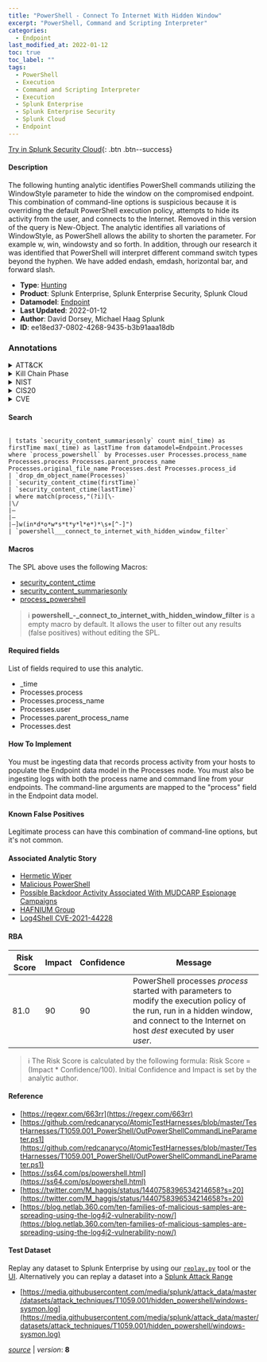```yaml
---
title: "PowerShell - Connect To Internet With Hidden Window"
excerpt: "PowerShell, Command and Scripting Interpreter"
categories:
  - Endpoint
last_modified_at: 2022-01-12
toc: true
toc_label: ""
tags:
  - PowerShell
  - Execution
  - Command and Scripting Interpreter
  - Execution
  - Splunk Enterprise
  - Splunk Enterprise Security
  - Splunk Cloud
  - Endpoint
---
```




[Try in Splunk Security Cloud](https://www.splunk.com/en_us/cyber-security.html){: .btn .btn--success}

#### Description

The following hunting analytic identifies PowerShell commands utilizing the WindowStyle parameter to hide the window on the compromised endpoint. This combination of command-line options is suspicious because it is overriding the default PowerShell execution policy, attempts to hide its activity from the user, and connects to the Internet. Removed in this version of the query is New-Object. The analytic identifies all variations of WindowStyle, as PowerShell allows the ability to shorten the parameter. For example w, win, windowsty and so forth. In addition, through our research it was identified that PowerShell will interpret different command switch types beyond the hyphen. We have added endash, emdash, horizontal bar, and forward slash.

- **Type**: [Hunting](https://github.com/splunk/security_content/wiki/Detection-Analytic-Types)
- **Product**: Splunk Enterprise, Splunk Enterprise Security, Splunk Cloud
- **Datamodel**: [Endpoint](https://docs.splunk.com/Documentation/CIM/latest/User/Endpoint)
- **Last Updated**: 2022-01-12
- **Author**: David Dorsey, Michael Haag Splunk
- **ID**: ee18ed37-0802-4268-9435-b3b91aaa18db

### Annotations
<details>
  <summary>ATT&CK</summary>

<div markdown="1">

#### [ATT&CK](https://attack.mitre.org/)

| ID          | Technique   | Tactic         |
| ----------- | ----------- |--------------- |
| [T1059.001](https://attack.mitre.org/techniques/T1059/001/) | PowerShell | Execution |

| [T1059](https://attack.mitre.org/techniques/T1059/) | Command and Scripting Interpreter | Execution |

</div>
</details>


<details>
  <summary>Kill Chain Phase</summary>

<div markdown="1">

* Command &amp; Control
* Actions on Objectives


</div>
</details>


<details>
  <summary>NIST</summary>

<div markdown="1">

* PR.PT
* DE.CM
* PR.IP



</div>
</details>

<details>
  <summary>CIS20</summary>

<div markdown="1">

* CIS 3
* CIS 7
* CIS 8



</div>
</details>

<details>
  <summary>CVE</summary>

<div markdown="1">


</div>
</details>


#### Search

```

| tstats `security_content_summariesonly` count min(_time) as firstTime max(_time) as lastTime from datamodel=Endpoint.Processes where `process_powershell` by Processes.user Processes.process_name Processes.process Processes.parent_process_name Processes.original_file_name Processes.dest Processes.process_id 
| `drop_dm_object_name(Processes)` 
| `security_content_ctime(firstTime)` 
| `security_content_ctime(lastTime)` 
| where match(process,"(?i)[\-
|\/
|–
|—
|―]w(in*d*o*w*s*t*y*l*e*)*\s+[^-]") 
| `powershell___connect_to_internet_with_hidden_window_filter`
```

#### Macros
The SPL above uses the following Macros:
* [security_content_ctime](https://github.com/splunk/security_content/blob/develop/macros/security_content_ctime.yml)
* [security_content_summariesonly](https://github.com/splunk/security_content/blob/develop/macros/security_content_summariesonly.yml)
* [process_powershell](https://github.com/splunk/security_content/blob/develop/macros/process_powershell.yml)

> :information_source:
> **powershell_-_connect_to_internet_with_hidden_window_filter** is a empty macro by default. It allows the user to filter out any results (false positives) without editing the SPL.



#### Required fields
List of fields required to use this analytic.
* _time
* Processes.process
* Processes.process_name
* Processes.user
* Processes.parent_process_name
* Processes.dest



#### How To Implement
You must be ingesting data that records process activity from your hosts to populate the Endpoint data model in the Processes node. You must also be ingesting logs with both the process name and command line from your endpoints. The command-line arguments are mapped to the &#34;process&#34; field in the Endpoint data model.
#### Known False Positives
Legitimate process can have this combination of command-line options, but it&#39;s not common.

#### Associated Analytic Story
* [Hermetic Wiper](/stories/hermetic_wiper)
* [Malicious PowerShell](/stories/malicious_powershell)
* [Possible Backdoor Activity Associated With MUDCARP Espionage Campaigns](/stories/possible_backdoor_activity_associated_with_mudcarp_espionage_campaigns)
* [HAFNIUM Group](/stories/hafnium_group)
* [Log4Shell CVE-2021-44228](/stories/log4shell_cve-2021-44228)




#### RBA

| Risk Score  | Impact      | Confidence   | Message      |
| ----------- | ----------- |--------------|--------------|
| 81.0 | 90 | 90 | PowerShell processes $process$ started with parameters to modify the execution policy of the run, run in a hidden window, and connect to the Internet on host $dest$ executed by user $user$. |


> :information_source:
> The Risk Score is calculated by the following formula: Risk Score = (Impact * Confidence/100). Initial Confidence and Impact is set by the analytic author.


#### Reference

* [https://regexr.com/663rr](https://regexr.com/663rr)
* [https://github.com/redcanaryco/AtomicTestHarnesses/blob/master/TestHarnesses/T1059.001_PowerShell/OutPowerShellCommandLineParameter.ps1](https://github.com/redcanaryco/AtomicTestHarnesses/blob/master/TestHarnesses/T1059.001_PowerShell/OutPowerShellCommandLineParameter.ps1)
* [https://ss64.com/ps/powershell.html](https://ss64.com/ps/powershell.html)
* [https://twitter.com/M_haggis/status/1440758396534214658?s=20](https://twitter.com/M_haggis/status/1440758396534214658?s=20)
* [https://blog.netlab.360.com/ten-families-of-malicious-samples-are-spreading-using-the-log4j2-vulnerability-now/](https://blog.netlab.360.com/ten-families-of-malicious-samples-are-spreading-using-the-log4j2-vulnerability-now/)



#### Test Dataset
Replay any dataset to Splunk Enterprise by using our [`replay.py`](https://github.com/splunk/attack_data#using-replaypy) tool or the [UI](https://github.com/splunk/attack_data#using-ui).
Alternatively you can replay a dataset into a [Splunk Attack Range](https://github.com/splunk/attack_range#replay-dumps-into-attack-range-splunk-server)

* [https://media.githubusercontent.com/media/splunk/attack_data/master/datasets/attack_techniques/T1059.001/hidden_powershell/windows-sysmon.log](https://media.githubusercontent.com/media/splunk/attack_data/master/datasets/attack_techniques/T1059.001/hidden_powershell/windows-sysmon.log)



[*source*](https://github.com/splunk/security_content/tree/develop/detections/endpoint/powershell_-_connect_to_internet_with_hidden_window.yml) \| *version*: **8**